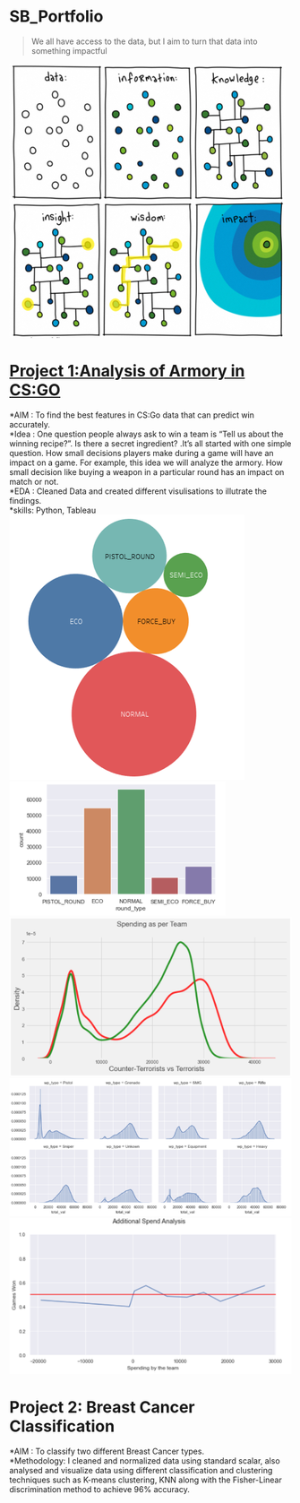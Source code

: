 # SB_Portfolio
>We all have access to the data, but I aim to turn that data into something impactful  

![](https://github.com/sagar2bhujbal/SB_portfolio/blob/main/images/Esports_1.png)

# [Project 1:Analysis of Armory in CS:GO ](https://github.com/sagar2bhujbal/ESPORT)
*AIM  : To find the best features in CS:Go data that can predict win accurately.  
*Idea : One question people always ask to win a team is “Tell us about the winning recipe?”. Is there a secret ingredient? .It’s all started with one simple question. How small decisions players make during a game will have an impact on a game. For example, this idea we will analyze the armory. How small decision like buying a weapon in a particular round has an impact on match or not.  
*EDA  : Cleaned Data and created different visulisations to illutrate the findings.  
*skills: Python, Tableau  
![](https://github.com/sagar2bhujbal/SB_portfolio/blob/main/images/Esports_2.png)
![](https://github.com/sagar2bhujbal/SB_portfolio/blob/main/images/Esports_3.png)
![](https://github.com/sagar2bhujbal/SB_portfolio/blob/main/images/Esports_4.png)
![](https://github.com/sagar2bhujbal/SB_portfolio/blob/main/images/Esports_5.png)
![](https://github.com/sagar2bhujbal/SB_portfolio/blob/main/images/Esports_6.png)

# Project 2: Breast Cancer Classification
*AIM : To classify two different Breast Cancer types.  
*Methodology: I cleaned and normalized data using standard scalar, also analysed and visualize data using different classification and clustering techniques such as K-means clustering, KNN along with the Fisher-Linear discrimination method to achieve 96% accuracy.  




